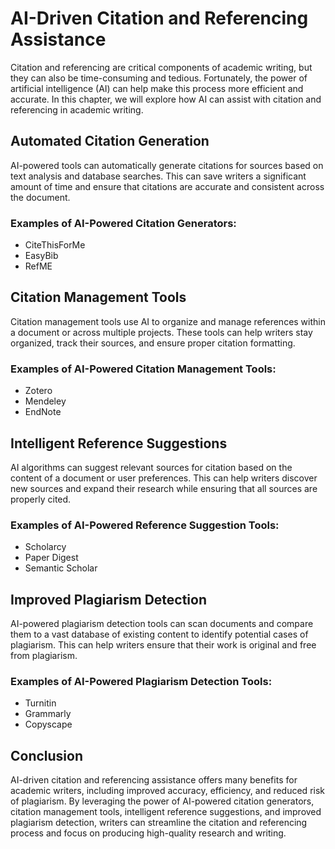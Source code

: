 # AI-Driven Citation and Referencing Assistance

Citation and referencing are critical components of academic writing, but they can also be time-consuming and tedious. Fortunately, the power of artificial intelligence (AI) can help make this process more efficient and accurate. In this chapter, we will explore how AI can assist with citation and referencing in academic writing.

Automated Citation Generation
-----------------------------

AI-powered tools can automatically generate citations for sources based on text analysis and database searches. This can save writers a significant amount of time and ensure that citations are accurate and consistent across the document.

### Examples of AI-Powered Citation Generators:

* CiteThisForMe
* EasyBib
* RefME

Citation Management Tools
-------------------------

Citation management tools use AI to organize and manage references within a document or across multiple projects. These tools can help writers stay organized, track their sources, and ensure proper citation formatting.

### Examples of AI-Powered Citation Management Tools:

* Zotero
* Mendeley
* EndNote

Intelligent Reference Suggestions
---------------------------------

AI algorithms can suggest relevant sources for citation based on the content of a document or user preferences. This can help writers discover new sources and expand their research while ensuring that all sources are properly cited.

### Examples of AI-Powered Reference Suggestion Tools:

* Scholarcy
* Paper Digest
* Semantic Scholar

Improved Plagiarism Detection
-----------------------------

AI-powered plagiarism detection tools can scan documents and compare them to a vast database of existing content to identify potential cases of plagiarism. This can help writers ensure that their work is original and free from plagiarism.

### Examples of AI-Powered Plagiarism Detection Tools:

* Turnitin
* Grammarly
* Copyscape

Conclusion
----------

AI-driven citation and referencing assistance offers many benefits for academic writers, including improved accuracy, efficiency, and reduced risk of plagiarism. By leveraging the power of AI-powered citation generators, citation management tools, intelligent reference suggestions, and improved plagiarism detection, writers can streamline the citation and referencing process and focus on producing high-quality research and writing.
